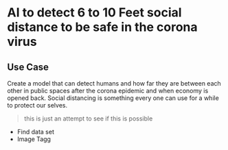 


# AI to detect 6 to 10 Feet social distance to be safe in the corona virus

## Use Case
Create a model that can detect humans and how far they are between each other in public spaces after the corona epidemic and when economy is opened back. Social distancing is something every one can use for a while to protect our selves.

> this is just an attempt to see if this is possible

- Find data set
- Image Tagg

<!--stackedit_data:
eyJoaXN0b3J5IjpbMzA3Mzk1OTQ1XX0=
-->